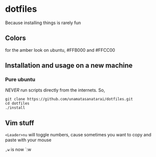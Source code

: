 # dotfiles
Because installing things is rarely fun

## Colors
for the amber look on ubuntu, #FFB000 and #FFCC00

## Installation and usage on a new machine

### Pure ubuntu

*NEVER* run scripts directly from the internets. So,

```
git clone https://github.com/unamatasanatarai/dotfiles.git
cd dotfiles
./install
```

## Vim stuff
`<Leader>nu` will toggle numbers, cause sometimes you want to copy and paste with your mouse

`,w` is now `:w<CR>
